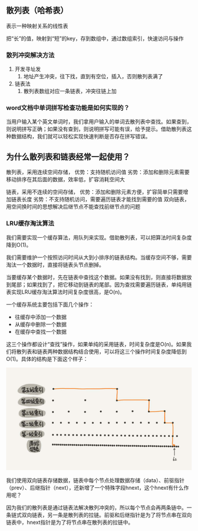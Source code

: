 ## 散列表（哈希表）



表示一种映射关系的线性表



把“长”的值，映射到“短”的key，存到数组中，通过数组索引，快速访问与操作



### 散列冲突解决方法

1. 开发寻址发
   1. 地址产生冲突，往下找，直到有空位，插入，否则散列表满了
2. 链表法
   1. 散列表数组对应一条链表，冲突往链上加



### word文档中单词拼写检查功能是如何实现的？

当用户输入某个英文单词时，我们拿用户输入的单词去散列表中查找。如果查到，则说明拼写正确；如果没有查到，则说明拼写可能有误，给予提示。借助散列表这种数据结构，我们就可以轻松实现快速判断是否存在拼写错误。


## 为什么散列表和链表经常一起使用？

散列表，采用连续空间存储，
优势：支持随机访问值
劣势：添加和删除元素需要移动排序在其后面的数据，效率低，扩容消耗空间大

链表，采用不连续的空间存储，
优势：添加和删除元素方便，扩容简单只需要增加链表长度
劣势：不支持随机访问，需要遍历链表才能找到需要的值
双向链表，用空间换时间的思想解决后继节点不能查找前继节点的问题

### LRU缓存淘汰算法

我们需要实现一个缓存算法，用队列来实现。借助散列表，可以把算法时间复杂度降到O(1)。



我们需要维护一个按照访问时间从大到小排序的链表结构。当缓存空间不够，需要淘汰一个数据时，直接将链表头节点删掉。

当要缓存某个数据时，先在链表中查找这个数据。如果没有找到，则直接将数据放到尾部；如果找到了，把它移动到链表的尾部。因为查找需要遍历链表，单纯用链表实现LRU缓存淘汰算法时间复杂度很高，是O(n)。

一个缓存系统主要包括下面几个操作：

* 往缓存中添加一个数据
* 从缓存中删除一个数据
* 在缓存中查找一个数据

这三个操作都设计“查找”操作，如果单纯的采用链表，时间复杂度是O(n)。如果我们将散列表和链表两种数据结构结合使用，可以将这三个操作时间复杂度降低到O(1)。具体的结构是下面这个样子：

![image-20200311125057634](./img/image-20200310150911760.png)

我们使用双向链表存储数据，链表中每个节点处理数据存储（data）、前驱指针（prev）、后继指针（next），还新增了一个特殊字段hnext，这个hnext有什么作用呢？



因为我们的散列表是通过链表法解决散列冲突的，所以每个节点会再两条链中。一条链式双向链表，另一条是散列表的拉链。前驱和后继指针是为了将节点串在双向链表中，hnext指针是为了将节点串在散列表的拉链中。
